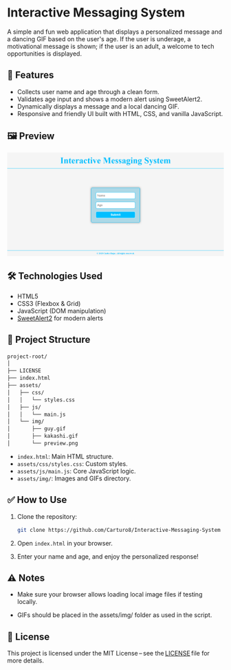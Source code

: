 # Interactive Messaging System

A simple and fun web application that displays a personalized message and a dancing GIF based on the user's age. If the user is underage, a motivational message is shown; if the user is an adult, a welcome to tech opportunities is displayed.

## 🚀 Features

- Collects user name and age through a clean form.
- Validates age input and shows a modern alert using SweetAlert2.
- Dynamically displays a message and a local dancing GIF.
- Responsive and friendly UI built with HTML, CSS, and vanilla JavaScript.

## 🖼️ Preview

![Screenshot](./assets/img/preview.png)

## 🛠️ Technologies Used

- HTML5
- CSS3 (Flexbox & Grid)
- JavaScript (DOM manipulation)
- [SweetAlert2](https://sweetalert2.github.io/) for modern alerts

## 📁 Project Structure

```bash
project-root/
│
├── LICENSE
├── index.html
├── assets/
│   ├── css/
│   │   └── styles.css
│   ├── js/
│   │   └── main.js
│   └── img/
│       ├── guy.gif
│       ├── kakashi.gif
│       └── preview.png
```

- `index.html`: Main HTML structure.
- `assets/css/styles.css`: Custom styles.
- `assets/js/main.js`: Core JavaScript logic.
- `assets/img/`: Images and GIFs directory.

## ✅ How to Use

1. Clone the repository:
   ```bash
   git clone https://github.com/Carturo8/Interactive-Messaging-System
   ```

2. Open `index.html` in your browser.

3. Enter your name and age, and enjoy the personalized response!

## ⚠️ Notes

- Make sure your browser allows loading local image files if testing locally.

- GIFs should be placed in the assets/img/ folder as used in the script.

## 📄 License

This project is licensed under the MIT License – see the [LICENSE](https://github.com/Carturo8/Interactive-Messaging-System/blob/main/LICENSE) file for more details.
